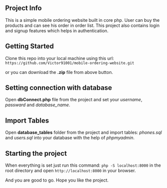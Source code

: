 ## Project Info

This is a simple mobile ordering website built in core php. User can buy the products and can see his order in order list.
This project also contains login and signup features which helps in authentication.

## Getting Started

Clone this repo into your local machine using this url:
`https://github.com/Victor91001/mobile-ordering-website.git`

or you can download the **.zip** file from above button.

## Setting connection with database

Open **dbConnect.php** file from the project and set your _username_, _passward_ and _database_name_.

## Import Tables

Open **database_tables** folder from the project and import tables: _phones.sql_ and _users.sql_ into your database with the help of _phpmyadmin_.

## Starting the project

When everything is set just run this command: `php -S localhost:8000` in the root directory and open `http://localhost:8000` in your browser.

And you are good to go.
Hope you like the project.
